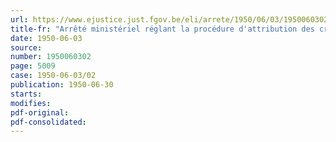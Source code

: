 ```yaml
---
url: https://www.ejustice.just.fgov.be/eli/arrete/1950/06/03/1950060302/justel
title-fr: "Arrêté ministériel réglant la procédure d'attribution des crédits maritimes"
date: 1950-06-03
source:
number: 1950060302
page: 5009
case: 1950-06-03/02
publication: 1950-06-30
starts:
modifies:
pdf-original:
pdf-consolidated:
---
```


